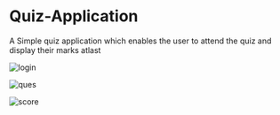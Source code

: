 # Quiz-Application
A Simple quiz application which enables the user to attend the quiz and display their marks atlast

![login](https://user-images.githubusercontent.com/34914655/61397394-6f50f880-a8e7-11e9-8401-09e639bbb542.png)

![ques](https://user-images.githubusercontent.com/34914655/61397555-c8209100-a8e7-11e9-8ee3-dde22e0ab422.png)

![score](https://user-images.githubusercontent.com/34914655/61397614-e5edf600-a8e7-11e9-85de-823055176842.png)

